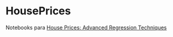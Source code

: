 # HousePrices
Notebooks para [House Prices: Advanced Regression Techniques](https://www.kaggle.com/c/house-prices-advanced-regression-techniques)
